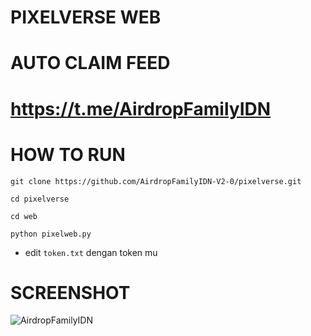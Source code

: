 # PIXELVERSE WEB
# AUTO CLAIM FEED
# https://t.me/AirdropFamilyIDN

# HOW TO RUN
```
git clone https://github.com/AirdropFamilyIDN-V2-0/pixelverse.git
```
```
cd pixelverse
```
```
cd web
```
```
python pixelweb.py
```

- edit ```token.txt``` dengan token mu

# SCREENSHOT
![AirdropFamilyIDN](https://github.com/user-attachments/assets/b622e380-ac9d-4c4c-a56e-bddd486a4b8a)

